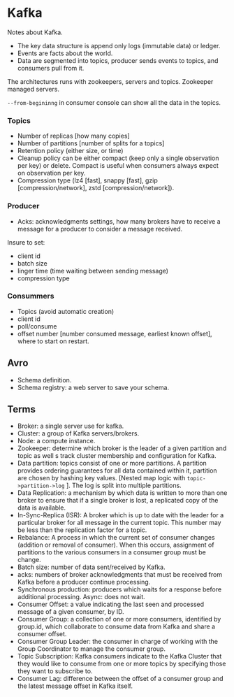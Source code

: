 # Kafka

Notes about Kafka.

-   The key data structure is append only logs (immutable data) or ledger.
-   Events are facts about the world.
-   Data are segmented into topics, producer sends events to topics, and consumers pull from it.

The architectures runs with zookeepers, servers and topics. Zookeeper managed servers.

`--from-begininng` in consumer console can show all the data in the topics.


### Topics

-   Number of replicas [how many copies]
-   Number of partitions [number of splits for a topics]
-   Retention policy (either size, or time)
-   Cleanup policy can be either compact (keep only a single observation per key) or delete. Compact is useful when consumers always expect on observation per key.
-   Compression type (lz4 [fast], snappy [fast], gzip [compression/network], zstd [compression/network]).


### Producer

-   Acks: acknowledgments settings, how many brokers have to receive a message for a producer to consider a message received.

Insure to set:

-   client id
-   batch size
-   linger time (time waiting between sending message)
-   compression type


### Consummers

-   Topics (avoid automatic creation)
-   client id
-   poll/consume
-   offset number [number consumed message, earliest known offset], where to start on restart.


## Avro

-   Schema definition.
-   Schema registry: a web server to save your schema.


## Terms

-   Broker: a single server use for kafka.
-   Cluster: a group of Kafka servers/brokers.
-   Node: a compute instance.
-   Zookeeper: determine which broker is the leader of a given partition and topic as well s track cluster membership and configuration for Kafka.
-   Data partition: topics consist of one or more partitions. A partition provides ordering guarantees for all data contained within it, partition are chosen by hashing key values. [Nested map logic with `topic->partition->log` ]. The log is split into multiple partitions.
-   Data Replication: a mechanism by which data is written to more than one broker to ensure that if a single broker is lost, a replicated copy of the data is available.
-   In-Sync-Replica (ISR): A broker which is up to date with the leader for a particular broker for all message in the current topic. This number may be less than the replication factor for a topic.
-   Rebalance: A process in which the current set of consumer changes (addition or removal of consumer). When this occurs, assignment of partitions to the various consumers in a consumer group must be change.
-   Batch size: number of data sent/received by Kafka.
-   acks: numbers of broker acknowledgments that must be received from Kafka before a producer continue processing.
-   Synchronous production: producers which waits for a response before additional processing. Async: does not wait.
-   Consumer Offset: a value indicating the last seen and processed message of a given consumer, by ID.
-   Consumer Group: a collection of one or more consumers, identified by group.id, which collaborate to consume data from Kafka and share a consumer offset.
-   Consumer Group Leader: the consumer in charge of working with the Group Coordinator to manage the consumer group.
-   Topic Subscription: Kafka consumers indicate to the Kafka Cluster that they would like to consume from one or more topics by specifying those they want to subscribe to.
-   Consumer Lag: difference between the offset of a consumer group and the latest message offset in Kafka itself.
